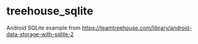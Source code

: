 # treehouse_sqlite
Android SQLite example from https://teamtreehouse.com/library/android-data-storage-with-sqlite-2
